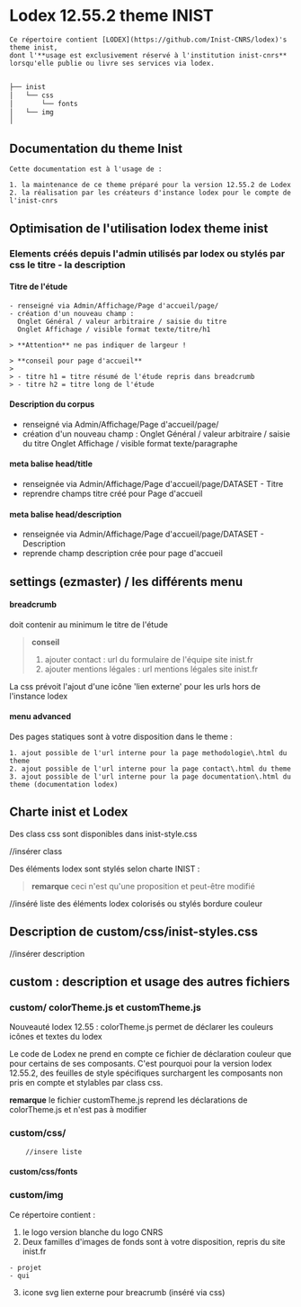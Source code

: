 # Lodex 12.55.2 theme INIST

    Ce répertoire contient [LODEX](https://github.com/Inist-CNRS/lodex)'s theme inist,
    dont l'**usage est exclusivement réservé à l'institution inist-cnrs** lorsqu'elle publie ou livre ses services via lodex.

```txt

├── inist
│   └── css
│       └── fonts
│   └── img
│  

```

## Documentation du theme Inist

    Cette documentation est à l'usage de :

    1. la maintenance de ce theme préparé pour la version 12.55.2 de Lodex
    2. la réalisation par les créateurs d'instance lodex pour le compte de l'inist-cnrs

## Optimisation de l'utilisation lodex theme inist

### Elements créés depuis l'admin utilisés par lodex ou stylés par css le titre - la description

  #### Titre de l'étude

    - renseigné via Admin/Affichage/Page d'accueil/page/
    - création d'un nouveau champ :
      Onglet Général / valeur arbitraire / saisie du titre
      Onglet Affichage / visible format texte/titre/h1

    > **Attention** ne pas indiquer de largeur !

    > **conseil pour page d'accueil**
    >
    > - titre h1 = titre résumé de l'étude repris dans breadcrumb
    > - titre h2 = titre long de l'étude

#### Description du corpus

  - renseigné via Admin/Affichage/Page d'accueil/page/
  - création d'un nouveau champ :
    Onglet Général / valeur arbitraire / saisie du titre
    Onglet Affichage / visible format texte/paragraphe

#### meta balise head/title

  - renseignée via Admin/Affichage/Page d'accueil/page/DATASET - Titre
  - reprendre champs titre créé pour Page d'accueil

#### meta balise head/description

  - renseignée via Admin/Affichage/Page d'accueil/page/DATASET - Description
  - reprende champ description crée pour page d'accueil

## settings (ezmaster) / les différents menu

#### breadcrumb

  doit contenir au minimum le titre de l'étude

  > **conseil**
  >
  > 1. ajouter contact : url du formulaire de l'équipe site inist.fr
  > 2. ajouter mentions légales : url mentions légales site inist.fr

  La css prévoit l'ajout d'une icône 'lien externe' pour les urls hors de l'instance lodex

#### menu advanced
  
  Des pages statiques sont à votre disposition dans le theme :

    1. ajout possible de l'url interne pour la page methodologie\.html du theme
    2. ajout possible de l'url interne pour la page contact\.html du theme
    3. ajout possible de l'url interne pour la page documentation\.html du theme (documentation lodex)

## Charte inist et Lodex

  Des class css sont disponibles dans inist-style.css

  //insérer class

  Des éléments lodex sont stylés selon charte INIST :

  > **remarque** ceci n'est qu'une proposition et peut-être modifié

  //inséré liste des éléments lodex colorisés ou stylés bordure couleur

## Description de custom/css/inist-styles.css

  //insérer description

## custom : description et usage des autres fichiers

### custom/ colorTheme.js et customTheme.js

  Nouveauté lodex 12.55 : colorTheme.js permet de déclarer les couleurs icônes et textes du lodex

  Le code de Lodex ne prend en compte ce fichier de déclaration couleur que pour certains de ses composants.
  C'est pourquoi pour la version lodex 12.55.2, des feuilles de style spécifiques surchargent les composants non pris en compte et stylables par class css.

  **remarque** le fichier customTheme.js reprend les déclarations de colorTheme.js et n'est pas à modifier

### custom/css/

        //insere liste

#### custom/css/fonts

### custom/img

  Ce répertoire contient :

  1. le logo version blanche du logo CNRS
  2. Deux familles d'images de fonds sont à votre disposition, repris du site inist\.fr

    - projet
    - qui

  3. icone svg lien externe pour breacrumb (inséré via css)

